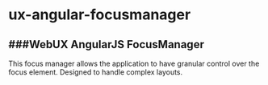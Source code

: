 ux-angular-focusmanager
==============

###WebUX AngularJS FocusManager
---
This focus manager allows the application to have granular control over the focus element. Designed to handle complex layouts.
